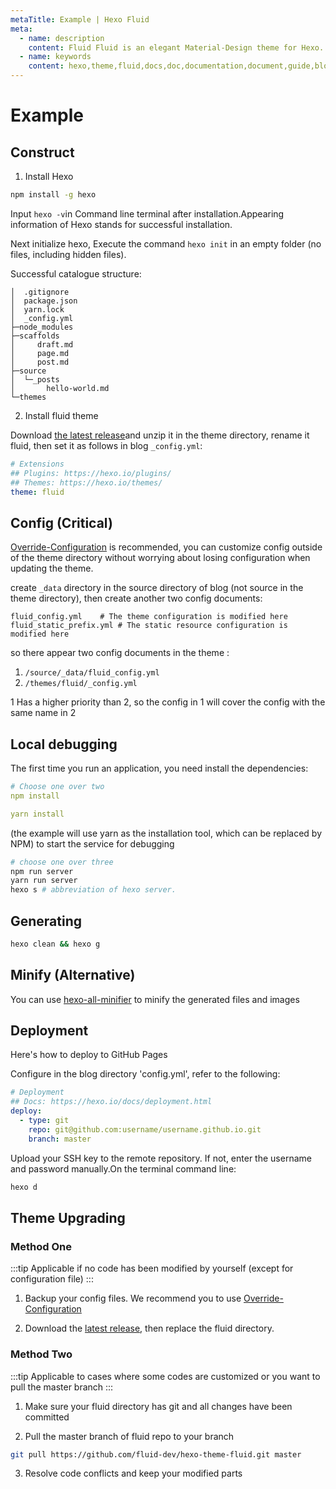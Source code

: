 ```yaml
---
metaTitle: Example | Hexo Fluid
meta:
  - name: description
    content: Fluid Fluid is an elegant Material-Design theme for Hexo. https://github.com/fluid-dev/hexo-theme-fluid
  - name: keywords
    content: hexo,theme,fluid,docs,doc,documentation,document,guide,blog,post,article
---
```


# Example

## Construct

1. Install Hexo

```bash
npm install -g hexo
```

Input `hexo -v`in Command line terminal after installation.Appearing information of Hexo stands for successful installation.

Next initialize hexo, Execute the command `hexo init` in an empty folder (no files, including hidden files).

Successful catalogue structure:

```text
│  .gitignore
│  package.json
│  yarn.lock
│  _config.yml
├─node_modules
├─scaffolds
│     draft.md
│     page.md
│     post.md
├─source
│  └─_posts
│       hello-world.md
└─themes
```

2. Install fluid theme

Download [the latest release](https://github.com/fluid-dev/hexo-theme-fluid/releases)and unzip it in the theme directory, rename it fluid, then set it as follows in blog `_config.yml`: 

```yml
# Extensions
## Plugins: https://hexo.io/plugins/
## Themes: https://hexo.io/themes/
theme: fluid
```

## Config (Critical)

[Override-Configuration](/en/guide/#override-configuration) is recommended, you can customize config outside of the theme directory without worrying about losing configuration when updating the theme.

create `_data` directory in the source directory of blog (not source in the theme directory), then create another two config documents:

```
fluid_config.yml    # The theme configuration is modified here
fluid_static_prefix.yml # The static resource configuration is modified here
```

so there appear two config documents in the theme :

1. `/source/_data/fluid_config.yml`
2. `/themes/fluid/_config.yml`

1 Has a higher priority than 2, so the config in 1 will cover the config with the same name in 2

## Local debugging

The first time you run an application, you need install the dependencies:

```yml
# Choose one over two 
npm install

yarn install
```

(the example will use yarn as the installation tool, which can be replaced by NPM) to start the service for debugging

```bash
# choose one over three
npm run server
yarn run server
hexo s # abbreviation of hexo server.
```

## Generating

```bash
hexo clean && hexo g
```

## Minify (Alternative)

You can use [hexo-all-minifier](https://github.com/chenzhutian/hexo-all-minifier) to minify the generated files and images

## Deployment

Here's how to deploy to GitHub Pages

Configure in the blog directory 'config.yml', refer to the following:

```yml
# Deployment
## Docs: https://hexo.io/docs/deployment.html
deploy:
  - type: git
    repo: git@github.com:username/username.github.io.git
    branch: master
```

Upload your SSH key to the remote repository. If not, enter the username and password manually.On the terminal command line:

```bash
hexo d
```

## Theme Upgrading

### Method One

:::tip
Applicable if no code has been modified by yourself (except for configuration file)
:::

1. Backup your config files. We recommend you to use [Override-Configuration](/en/guide/#override-configuration)

2. Download the [latest release](https://github.com/fluid-dev/hexo-theme-fluid/releases), then replace the fluid directory.

### Method Two

:::tip
Applicable to cases where some codes are customized or you want to pull the master branch
:::

1. Make sure your fluid directory has git and all changes have been committed

2. Pull the master branch of fluid repo to your branch

```bash
git pull https://github.com/fluid-dev/hexo-theme-fluid.git master
```

3. Resolve code conflicts and keep your modified parts
